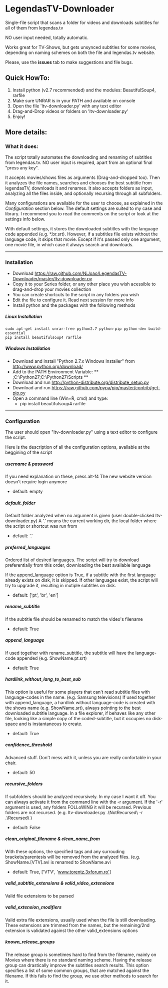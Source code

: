LegendasTV-Downloader
=======================

Single-file script that scans a folder for videos and downloads subtitles for all of them from legendas.tv

NO user input needed, totally automatic.

Works great for TV-Shows, but gets unsynced subtitles for some movies, depending on naming schemes on both the file and legendas.tv website.

Please, use the **issues** tab to make suggestions and file bugs.

## Quick HowTo:

1. Install python (v2.7 recommended) and the modules: BeautifulSoup4, rarfile
2. Make sure UNRAR is in your PATH and available on console 
3. Open the file 'ltv-downloader.py' with any text editor
5. Drag-and-Drop videos or folders on 'ltv-downloader.py'
6. Enjoy!


## More details:

### What it does:

The script totally automates the downloading and renaming of subtitles from legendas.tv.
NO user input is required, apart from an optional final "press any key".

It accepts movies/shows files as arguments (Drag-and-dropped too).
Then it analyzes the file names, searches and chooses the best subtitle from legendasTV, downloads it and renames.
It also accepts folders as input, analyzing all the files inside, and optionally recursing through all subfolders.

Many configurations are available for the user to choose, as explained in the *Configuration* section below.
The default settings are suited to my case and library.
I recommend you to read the comments on the script or look at the settings info below.

With default settings, it stores the downloaded subtitles with the language code appended (e.g. \*.br.srt).
However, if a subtitles file exists without the language code, it skips that movie.
Except if it's passed only one argument, one movie file, in which case it always search and downloads.

____

### Installation

* Download https://raw.github.com/NiJoao/LegendasTV-Downloader/master/ltv-downloader.py
* Copy it to your Series folder, or any other place you wish acessible to drag-and-drop your movies collection
* You can create shortcuts to the script in any folders you wish
* Edit the file to configure it. Read next session for more info
* Install python and the packages with the following methods

##### Linux Installation

    sudo apt-get install unrar-free python2.7 python-pip python-dev build-essential
    pip install beautifulsoup4 rarfile

##### Windows Installation

* Download and install "Python 2.7.x Windows Installer" from http://www.python.org/download/
* Add to the PATH Environment Variable: ** ;C:\Python27;C:\Python27\Scripts **
* Download and run http://python-distribute.org/distribute_setup.py
* Download and run https://raw.github.com/pypa/pip/master/contrib/get-pip.py
* Open a command line (Win+R, cmd) and type:
  * pip install beautifulsoup4 rarfile

____

### Configuration

The user should open "ltv-downloader.py" using a text editor to configure the script.

Here is the description of all the configuration options, available at the beggining of the script

##### username & password

If you need explanation on these, press alt-f4
The new website version doesn't require login anymore
* default: empty

##### default_folder

Default folder analyzed when no argument is given (user double-clicked ltv-downloader.py)
A '.' means the current working dir, the local folder where the script or shortcut was run from
* default: '.'

##### preferred_languages

Ordered list of desired languages.
The script will try to download preferentially from this order, downloading the best available language

If the append_language option is True, if a subtitle with the first language already exists on disk, it is skipped.
If other languages exist, the script will try to upgrade it, resulting in mutiple subtitles on disk.
* default: ['pt', 'br', 'en']

##### rename_subtitle 

If the subtitle file should be renamed to match the video's filename
* default: True

##### append_language 

If used together with rename_subtitle, the subtitle will have the language-code appended (e.g. ShowName.pt.srt)
* default: True

##### hardlink_without_lang_to_best_sub

This option is useful for some players that can't read subtitle files with language-codes in the name. (e.g. Samsung televisions)
If used together with append_language, a hardlink without language-code is created with the shows name (e.g. ShowName.srt), always pointing to the best downloaded subtitle language.
In a file explorer, if behaves like any other file, looking like a simple copy of the coded-subtitle, but it occupies no disk-space and is instantaneous to create.
* default: True

##### confidence_threshold 

Advanced stuff. Don't mess with it, unless you are really confortable in your chair.
* default: 50

##### recursive_folders 

If subfolders should be analyzed recursively.
In my case I want it off. You can always activate it from the command line with the -r argument.
If the '-r' argument is used, any folders FOLLoWING it will be recursed. Previous folders are not recursed.
(e.g. ltv-downloader.py .\NotRecursed\ -r .\Recursed\ )
* default: False

##### clean_original_filename & clean_name_from  

With these options, the specified tags and any surrouding brackets/parentesis will be removed from the analyzed files.
(e.g. ShowName.[VTV].avi is renamed to ShowName.avi
* default: True, ['VTV', 'www.torentz.3xforum.ro']

##### valid_subtitle_extensions & valid_video_extensions

Valid file extensions to be parsed

##### valid_extension_modifiers

Valid extra file extensions, usually used when the file is still downloading.
These extensions are trimmed from the names, but the remaining/2nd extension is validated against the other valid_extensions options

##### known_release_groups

The release group is sometimes hard to find from the filename, mainly on Movies where there is no standard naming scheme.
Having the release group can drastically improve the subtitles search results.
This option specifies a list of some common groups, that are matched against the filename.
If this fails to find the group, we use other methods to search for it.

